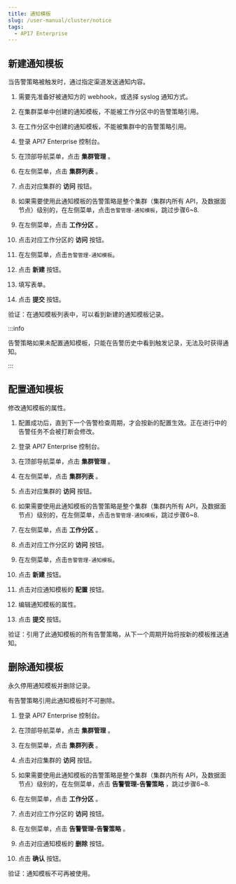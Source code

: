 ```yaml
---
title: 通知模板
slug: /user-manual/cluster/notice
tags:
  - API7 Enterprise
---
```


## 新建通知模板


当告警策略被触发时，通过指定渠道发送通知内容。



1. 需要先准备好被通知方的 webhook，或选择 syslog 通知方式。
2. 在集群菜单中创建的通知模板，不能被工作分区中的告警策略引用。
3. 在工作分区中创建的通知模板，不能被集群中的告警策略引用。



1.   登录 API7 Enterprise 控制台。

2. 在顶部导航菜单，点击 **集群管理** 。

3. 在左侧菜单，点击 **集群列表** 。

4. 点击对应集群的 **访问** 按钮。

5. 如果需要使用此通知模板的告警策略是整个集群（集群内所有 API，及数据面节点）级别的，在左侧菜单，点击`告警管理-通知模板`，跳过步骤6~8.

6. 在左侧菜单，点击 **工作分区** 。

7. 点击对应工作分区的 **访问** 按钮。

8. 在左侧菜单，点击`告警管理-通知模板`。

9. 点击 **新建** 按钮。

10. 填写表单。

11. 点击 **提交** 按钮。

验证：在通知模板列表中，可以看到新建的通知模板记录。

:::info

告警策略如果未配置通知模板，只能在告警历史中看到触发记录，无法及时获得通知。

:::

## 配置通知模板


修改通知模板的属性。



1. 配置成功后，直到下一个告警检查周期，才会按新的配置生效。正在进行中的告警任务不会被打断会修改。



1.   登录 API7 Enterprise 控制台。

2. 在顶部导航菜单，点击 **集群管理** 。

3. 在左侧菜单，点击 **集群列表** 。

4. 点击对应集群的 **访问** 按钮。

5. 如果需要使用此通知模板的告警策略是整个集群（集群内所有 API，及数据面节点）级别的，在左侧菜单，点击`告警管理-通知模板`，跳过步骤6~8.

6. 在左侧菜单，点击 **工作分区** 。

7. 点击对应工作分区的 **访问** 按钮。

8. 在左侧菜单，点击`告警管理-通知模板`。

9. 点击 **新建** 按钮。

8. 点击对应通知模板的 **配置** 按钮。

9. 编辑通知模板的属性。

10. 点击 **提交** 按钮。

验证：引用了此通知模板的所有告警策略，从下一个周期开始将按新的模板推送通知。

## 删除通知模板


永久停用通知模板并删除记录。



有告警策略引用此通知模板时不可删除。



1.   登录 API7 Enterprise 控制台。

2. 在顶部导航菜单，点击 **集群管理** 。

3. 在左侧菜单，点击 **集群列表** 。

4. 点击对应集群的 **访问** 按钮。

5. 如果需要使用此通知模板的告警策略是整个集群（集群内所有 API，及数据面节点）级别的，在左侧菜单，点击 **告警管理-告警策略** ，跳过步骤6~8.

6. 在左侧菜单，点击 **工作分区** 。

7. 点击对应工作分区的 **访问** 按钮。

8. 在左侧菜单，点击 **告警管理-告警策略** 。

8. 点击对应通知模板的 **删除** 按钮。

9. 点击 **确认** 按钮。

验证：通知模板不可再被使用。
